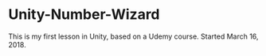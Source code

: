 # Unity-Number-Wizard

This is my first lesson in Unity, based on a Udemy course. Started March 16, 2018.
